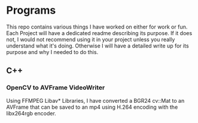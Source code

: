 # Programs
This repo contains various things I have worked on either for work or fun. Each Project will have a dedicated readme describing its purpose. If it does not, I would not recommend using it in your project unless you really understand what it's doing. Otherwise I will have a detailed write up for its purpose and why I needed to do this.


## C++
### OpenCV to AVFrame VideoWriter
Using FFMPEG Libav\* Libraries, I have converted a BGR24 cv::Mat to an AVFrame that can be saved to an mp4 using H.264 encoding with the libx264rgb encoder. 
